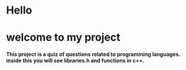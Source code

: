 <h1> Hello</h1>
  <h1>welcome to my project</h1>

<h4> This project is a quiz of questions related to programming languages. inside this you will see libraries.h and functions in c++.</h4>

  

<div align="center"> 
  <img src"https://user-images.githubusercontent.com/86864451/148705163-2005519a-1250-4e44-9388-51c262797fa1.gif" width="700px"/>

  </div>

